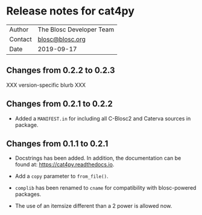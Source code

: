 # Release notes for cat4py
| | |
| - | - |
| Author | The Blosc Developer Team |
| Contact | blosc@blosc.org |
| Date | 2019-09-17 |


## Changes from 0.2.2 to 0.2.3

XXX version-specific blurb XXX


## Changes from 0.2.1 to 0.2.2

* Added a `MANIFEST.in` for including all C-Blosc2 and Caterva sources in package.


## Changes from 0.1.1 to 0.2.1

* Docstrings has been added. In addition, the documentation can be found at:
https://cat4py.readthedocs.io.

* Add a `copy` parameter to `from_file()`.

* `complib` has been renamed to `cname` for compatibility with blosc-powered packages.

* The use of an itemsize different than a 2 power is allowed now.

